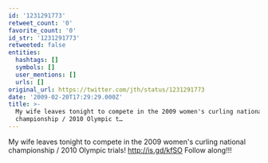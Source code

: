 ```yaml
---
id: '1231291773'
retweet_count: '0'
favorite_count: '0'
id_str: '1231291773'
retweeted: false
entities:
  hashtags: []
  symbols: []
  user_mentions: []
  urls: []
original_url: https://twitter.com/jth/status/1231291773
date: '2009-02-20T17:29:29.000Z'
title: >-
  My wife leaves tonight to compete in the 2009 women's curling national
  championship / 2010 Olympic t…
---
```


My wife leaves tonight to compete in the 2009 women's curling national championship / 2010 Olympic trials! http://is.gd/kfSO Follow along!!!